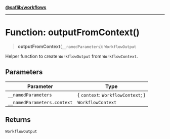 [**@saflib/workflows**](../index.md)

***

# Function: outputFromContext()

> **outputFromContext**(`__namedParameters`): `WorkflowOutput`

Helper function to create `WorkflowOutput` from `WorkflowContext`.

## Parameters

| Parameter | Type |
| ------ | ------ |
| `__namedParameters` | \{ `context`: `WorkflowContext`; \} |
| `__namedParameters.context` | `WorkflowContext` |

## Returns

`WorkflowOutput`
